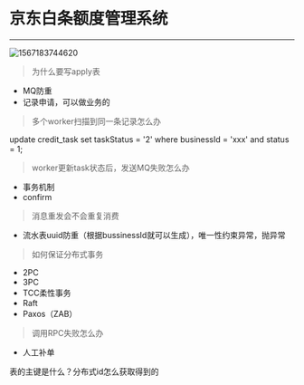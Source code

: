# 京东白条额度管理系统

****

![1567183744620](https://gitee.com/tongying003/MapDapot/raw/master/img/20200505175819.png)

> 为什么要写apply表

- MQ防重
- 记录申请，可以做业务的

> 多个worker扫描到同一条记录怎么办

update credit_task set taskStatus = '2' where businessId = 'xxx'  and status = 1;

> worker更新task状态后，发送MQ失败怎么办

- 事务机制
- confirm

> 消息重发会不会重复消费

- 流水表uuid防重（根据bussinessId就可以生成），唯一性约束异常，抛异常

> 如何保证分布式事务

- 2PC
- 3PC
- TCC柔性事务
- Raft
- Paxos（ZAB）

> 调用RPC失败怎么办

- 人工补单

表的主键是什么？分布式id怎么获取得到的